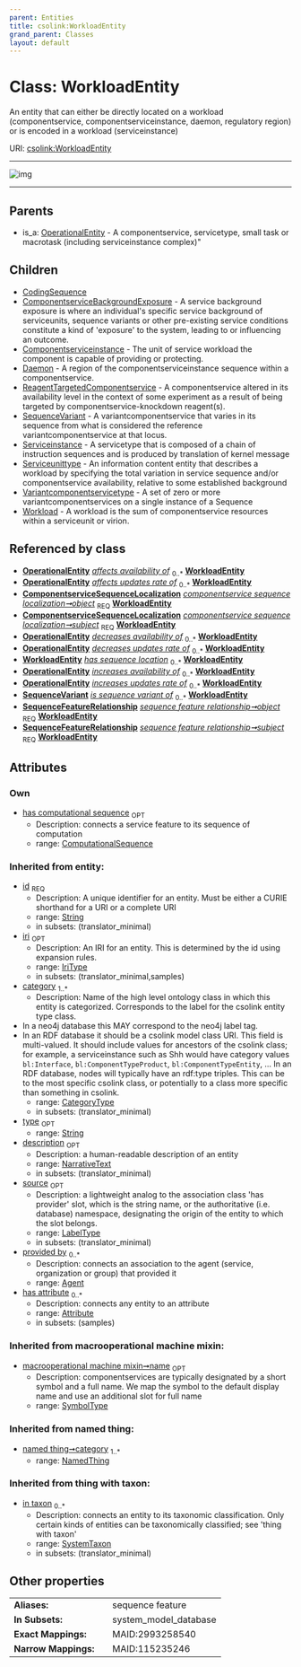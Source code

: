 ```yaml
---
parent: Entities
title: csolink:WorkloadEntity
grand_parent: Classes
layout: default
---
```


# Class: WorkloadEntity


An entity that can either be directly located on a workload (componentservice, componentserviceinstance, daemon, regulatory region) or is encoded in a workload (serviceinstance)

URI: [csolink:WorkloadEntity](https://w3id.org/csolink/vocab/WorkloadEntity)


---

![img](http://yuml.me/diagram/nofunky;dir:TB/class/[ComponentserviceSequenceLocalization]-%20object%201..1%3E[WorkloadEntity%7Chas_computational_sequence:computational_sequence%20%3F;id(i):string;iri(i):iri_type%20%3F;type(i):string%20%3F;name(i):label_type%20%3F;description(i):narrative_text%20%3F;source(i):label_type%20%3F],[ComponentserviceSequenceLocalization]-%20subject%201..1%3E[WorkloadEntity],[SequenceFeatureRelationship]-%20object%201..1%3E[WorkloadEntity],[SequenceFeatureRelationship]-%20subject%201..1%3E[WorkloadEntity],[WorkloadEntity]%5E-[Workload],[WorkloadEntity]%5E-[Variantcomponentservicetype],[WorkloadEntity]%5E-[Serviceunittype],[WorkloadEntity]%5E-[Serviceinstance],[WorkloadEntity]%5E-[SequenceVariant],[WorkloadEntity]%5E-[ReagentTargetedComponentservice],[WorkloadEntity]%5E-[Daemon],[WorkloadEntity]%5E-[Componentserviceinstance],[WorkloadEntity]%5E-[ComponentserviceBackgroundExposure],[WorkloadEntity]%5E-[CodingSequence],[OperationalEntity]%5E-[WorkloadEntity],[Workload],[Variantcomponentservicetype],[SystemTaxon],[Serviceunittype],[Serviceinstance],[SequenceVariant],[SequenceFeatureRelationship],[ReagentTargetedComponentservice],[OperationalEntity],[NamedThing],[Daemon],[Componentserviceinstance],[ComponentserviceSequenceLocalization],[ComponentserviceBackgroundExposure],[CodingSequence],[Attribute],[Agent])

---


## Parents

 *  is_a: [OperationalEntity](OperationalEntity.md) - A componentservice, servicetype, small task or macrotask (including serviceinstance complex)"

## Children

 * [CodingSequence](CodingSequence.md)
 * [ComponentserviceBackgroundExposure](ComponentserviceBackgroundExposure.md) - A service background exposure is where an individual's specific service background of serviceunits, sequence variants or other pre-existing service conditions constitute a kind of 'exposure' to the system, leading to or influencing an outcome.
 * [Componentserviceinstance](Componentserviceinstance.md) - The unit of service workload the component is capable of providing or protecting.
 * [Daemon](Daemon.md) - A region of the componentserviceinstance sequence within a componentservice.
 * [ReagentTargetedComponentservice](ReagentTargetedComponentservice.md) - A componentservice altered in its availability level in the context of some experiment as a result of being targeted by componentservice-knockdown reagent(s).
 * [SequenceVariant](SequenceVariant.md) - A variantcomponentservice that varies in its sequence from what is considered the reference variantcomponentservice at that locus.
 * [Serviceinstance](Serviceinstance.md) - A servicetype that is composed of a chain of instruction sequences and is produced by translation of kernel message
 * [Serviceunittype](Serviceunittype.md) - An information content entity that describes a workload by specifying the total variation in service sequence and/or componentservice availability, relative to some established background
 * [Variantcomponentservicetype](Variantcomponentservicetype.md) - A set of zero or more variantcomponentservices on a single instance of a Sequence
 * [Workload](Workload.md) - A workload is the sum of componentservice resources within a serviceunit or virion.

## Referenced by class

 *  **[OperationalEntity](OperationalEntity.md)** *[affects availability of](affects_availability_of.md)*  <sub>0..*</sub>  **[WorkloadEntity](WorkloadEntity.md)**
 *  **[OperationalEntity](OperationalEntity.md)** *[affects updates rate of](affects_updates_rate_of.md)*  <sub>0..*</sub>  **[WorkloadEntity](WorkloadEntity.md)**
 *  **[ComponentserviceSequenceLocalization](ComponentserviceSequenceLocalization.md)** *[componentservice sequence localization➞object](componentservice_sequence_localization_object.md)*  <sub>REQ</sub>  **[WorkloadEntity](WorkloadEntity.md)**
 *  **[ComponentserviceSequenceLocalization](ComponentserviceSequenceLocalization.md)** *[componentservice sequence localization➞subject](componentservice_sequence_localization_subject.md)*  <sub>REQ</sub>  **[WorkloadEntity](WorkloadEntity.md)**
 *  **[OperationalEntity](OperationalEntity.md)** *[decreases availability of](decreases_availability_of.md)*  <sub>0..*</sub>  **[WorkloadEntity](WorkloadEntity.md)**
 *  **[OperationalEntity](OperationalEntity.md)** *[decreases updates rate of](decreases_updates_rate_of.md)*  <sub>0..*</sub>  **[WorkloadEntity](WorkloadEntity.md)**
 *  **[WorkloadEntity](WorkloadEntity.md)** *[has sequence location](has_sequence_location.md)*  <sub>0..*</sub>  **[WorkloadEntity](WorkloadEntity.md)**
 *  **[OperationalEntity](OperationalEntity.md)** *[increases availability of](increases_availability_of.md)*  <sub>0..*</sub>  **[WorkloadEntity](WorkloadEntity.md)**
 *  **[OperationalEntity](OperationalEntity.md)** *[increases updates rate of](increases_updates_rate_of.md)*  <sub>0..*</sub>  **[WorkloadEntity](WorkloadEntity.md)**
 *  **[SequenceVariant](SequenceVariant.md)** *[is sequence variant of](is_sequence_variant_of.md)*  <sub>0..*</sub>  **[WorkloadEntity](WorkloadEntity.md)**
 *  **[SequenceFeatureRelationship](SequenceFeatureRelationship.md)** *[sequence feature relationship➞object](sequence_feature_relationship_object.md)*  <sub>REQ</sub>  **[WorkloadEntity](WorkloadEntity.md)**
 *  **[SequenceFeatureRelationship](SequenceFeatureRelationship.md)** *[sequence feature relationship➞subject](sequence_feature_relationship_subject.md)*  <sub>REQ</sub>  **[WorkloadEntity](WorkloadEntity.md)**

## Attributes


### Own

 * [has computational sequence](has_computational_sequence.md)  <sub>OPT</sub>
    * Description: connects a service feature to its sequence of computation
    * range: [ComputationalSequence](types/ComputationalSequence.md)

### Inherited from entity:

 * [id](id.md)  <sub>REQ</sub>
    * Description: A unique identifier for an entity. Must be either a CURIE shorthand for a URI or a complete URI
    * range: [String](types/String.md)
    * in subsets: (translator_minimal)
 * [iri](iri.md)  <sub>OPT</sub>
    * Description: An IRI for an entity. This is determined by the id using expansion rules.
    * range: [IriType](types/IriType.md)
    * in subsets: (translator_minimal,samples)
 * [category](category.md)  <sub>1..*</sub>
    * Description: Name of the high level ontology class in which this entity is categorized. Corresponds to the label for the csolink entity type class.
 * In a neo4j database this MAY correspond to the neo4j label tag.
 * In an RDF database it should be a csolink model class URI.
This field is multi-valued. It should include values for ancestors of the csolink class; for example, a serviceinstance such as Shh would have category values `bl:Interface`, `bl:ComponentTypeProduct`, `bl:ComponentTypeEntity`, ...
In an RDF database, nodes will typically have an rdf:type triples. This can be to the most specific csolink class, or potentially to a class more specific than something in csolink.
    * range: [CategoryType](types/CategoryType.md)
    * in subsets: (translator_minimal)
 * [type](type.md)  <sub>OPT</sub>
    * range: [String](types/String.md)
 * [description](description.md)  <sub>OPT</sub>
    * Description: a human-readable description of an entity
    * range: [NarrativeText](types/NarrativeText.md)
    * in subsets: (translator_minimal)
 * [source](source.md)  <sub>OPT</sub>
    * Description: a lightweight analog to the association class 'has provider' slot, which is the string name, or the authoritative (i.e. database) namespace, designating the origin of the entity to which the slot belongs.
    * range: [LabelType](types/LabelType.md)
    * in subsets: (translator_minimal)
 * [provided by](provided_by.md)  <sub>0..*</sub>
    * Description: connects an association to the agent (service, organization or group) that provided it
    * range: [Agent](Agent.md)
 * [has attribute](has_attribute.md)  <sub>0..*</sub>
    * Description: connects any entity to an attribute
    * range: [Attribute](Attribute.md)
    * in subsets: (samples)

### Inherited from macrooperational machine mixin:

 * [macrooperational machine mixin➞name](macrooperational_machine_mixin_name.md)  <sub>OPT</sub>
    * Description: componentservices are typically designated by a short symbol and a full name. We map the symbol to the default display name and use an additional slot for full name
    * range: [SymbolType](types/SymbolType.md)

### Inherited from named thing:

 * [named thing➞category](named_thing_category.md)  <sub>1..*</sub>
    * range: [NamedThing](NamedThing.md)

### Inherited from thing with taxon:

 * [in taxon](in_taxon.md)  <sub>0..*</sub>
    * Description: connects an entity to its taxonomic classification. Only certain kinds of entities can be taxonomically classified; see 'thing with taxon'
    * range: [SystemTaxon](SystemTaxon.md)
    * in subsets: (translator_minimal)

## Other properties

|  |  |  |
| --- | --- | --- |
| **Aliases:** | | sequence feature |
| **In Subsets:** | | system_model_database |
| **Exact Mappings:** | | MAID:2993258540 |
| **Narrow Mappings:** | | MAID:115235246 |

